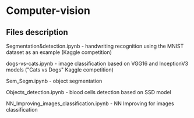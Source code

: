 # Computer-vision

## Files description

Segmentation&detection.ipynb - handwriting recognition using the MNIST dataset as an example (Kaggle competition)

dogs-vs-cats.ipynb - image classification based on VGG16 and InceptionV3 models ("Cats vs Dogs" Kaggle competition)

Sem_Segm.ipynb - object segmentation

Objects_detection.ipynb - blood cells detection based on SSD model

NN_Improving_images_classification.ipynb - NN Improving for images classification
